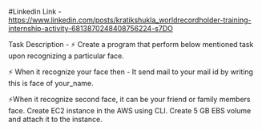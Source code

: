 #Linkedin Link - 
https://www.linkedin.com/posts/kratikshukla_worldrecordholder-training-internship-activity-6813870248408756224-s7DO


Task Description -
⚡️ Create a program that perform below mentioned task upon recognizing a particular face. 

⚡️ When it recognize your face then - 
It send mail to your mail id by writing this is face of your_name. 

⚡️When it recognize second face, it can be your friend or family members face.
Create EC2 instance in the AWS using CLI. 
Create 5 GB EBS volume and attach it to the instance. 
